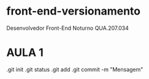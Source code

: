 # front-end-versionamento
Desenvolvedor Front-End Noturno QUA.207.034
# AULA 1
.git init
.git status
.git add 
.git commit -m "Mensagem"
